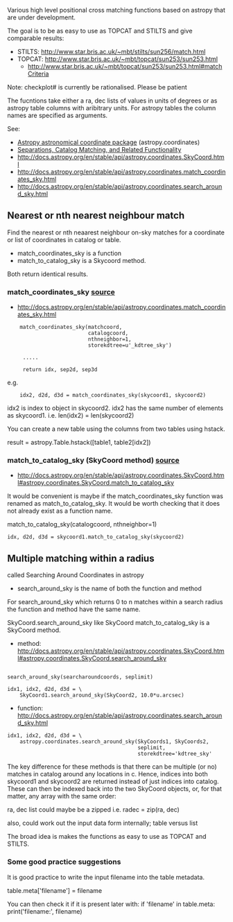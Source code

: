 

Various high level positional cross matching functions based on astropy
that are under development.

The goal is to be as easy to use as TOPCAT and STILTS and give comparable results:

* STILTS: http://www.star.bris.ac.uk/~mbt/stilts/sun256/match.html
* TOPCAT: http://www.star.bris.ac.uk/~mbt/topcat/sun253/sun253.html
  * http://www.star.bris.ac.uk/~mbt/topcat/sun253/sun253.html#matchCriteria

Note: checkplot# is currently be rationalised. Please be patient

The fucntions take either a ra, dec lists of values in units of degrees
or as astropy table columns with aribitrary units. For astropy tables the
column names are specified as arguments.

See:

* [Astropy astronomical coordinate package](http://docs.astropy.org/en/stable/coordinates/) (astropy.coordinates)
* [Separations, Catalog Matching, and Related Functionality](http://docs.astropy.org/en/stable/coordinates/matchsep.html)
* http://docs.astropy.org/en/stable/api/astropy.coordinates.SkyCoord.html
* http://docs.astropy.org/en/stable/api/astropy.coordinates.match_coordinates_sky.html
* http://docs.astropy.org/en/stable/api/astropy.coordinates.search_around_sky.html

    
## Nearest or nth nearest neighbour match

Find the nearest or nth neaarest neighbour on-sky matches for a coordinate or
list of coordinates in catalog or table.

* match_coordinates_sky is a function
* match_to_catalog_sky is a Skycoord method.

Both return identical results.

###  match_coordinates_sky [source](http://docs.astropy.org/en/stable/_modules/astropy/coordinates/matching.html#match_coordinates_sky)
    
* http://docs.astropy.org/en/stable/api/astropy.coordinates.match_coordinates_sky.html


```   
    match_coordinates_sky(matchcoord,
                          catalogcoord,
                          nthneighbor=1,
                          storekdtree=u'_kdtree_sky')

     .....

     return idx, sep2d, sep3d
```

e.g.

```
    idx2, d2d, d3d = match_coordinates_sky(skycoord1, skycoord2)  

```

idx2 is index to object in skycoord2. idx2 has the same number of elements
as skycoord1. i.e. len(idx2) = len(skycoord2)

You can create a new table using the columns from two tables using hstack.

result = astropy.Table.hstack([table1, table2[idx2])


### match_to_catalog_sky (SkyCoord method) [source](http://docs.astropy.org/en/stable/_modules/astropy/coordinates/sky_coordinate.html#SkyCoord.match_to_catalog_sky)


* http://docs.astropy.org/en/stable/api/astropy.coordinates.SkyCoord.html#astropy.coordinates.SkyCoord.match_to_catalog_sky

It would be convenient is maybe if the match_coordinates_sky function
was renamed as match_to_catalog_sky. It would be worth checking that
it does not already exist as a function name.

match_to_catalog_sky(catalogcoord, nthneighbor=1)


```
idx, d2d, d3d = skycoord1.match_to_catalog_sky(skycoord2)
```

## Multiple matching within a radius

called Searching Around Coordinates in astropy

* search_around_sky is the name of both the function and method

For search_around_sky which returns 0 to n matches within a
search radius the function and method have the same name.


SkyCoord.search_around_sky like SkyCoord match_to_catalog_sky is a
SkyCoord method.

* method: http://docs.astropy.org/en/stable/api/astropy.coordinates.SkyCoord.html#astropy.coordinates.SkyCoord.search_around_sky

```

search_around_sky(searcharoundcoords, seplimit)

idx1, idx2, d2d, d3d = \
    SkyCoord1.search_around_sky(SkyCoord2, 10.0*u.arcsec)
```


* function: http://docs.astropy.org/en/stable/api/astropy.coordinates.search_around_sky.html

```
idx1, idx2, d2d, d3d = \
    astropy.coordinates.search_around_sky(SkyCoords1, SkyCoords2,
                                          seplimit,
                                          storekdtree='kdtree_sky'

```

The key difference for these methods is that there can be multiple (or no)
matches in catalog around any locations in c. Hence, indices into both
skycoord1 and skycoord2 are returned instead of just indices into catalog.
These can then be indexed back into the two SkyCoord objects, or, for that
matter, any array with the same order:



ra, dec list could maybe be a zipped i.e. radec = zip(ra, dec)

also, could work out the input data form internally; table versus list

The broad idea is makes the functions as easy to use as TOPCAT and STILTS.


### Some good practice suggestions

It is good practice to write the input filename into the table metadata.

table.meta['filename'] = filename

You can then check it if it is present later with:
if 'filename' in table.meta:
    print('filename:', filename)
